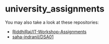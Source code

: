 # university_assignments


You may also take a look at these repositories:
* [RiddhiRaj/IT-Workshop-Assignments](https://github.com/RiddhiRaj/IT-Workshop-Assignments)
* [saha-indranil/DSA01](https://github.com/saha-indranil/DSA01)
